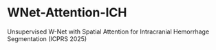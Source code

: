 # WNet-Attention-ICH
Unsupervised W-Net with Spatial Attention for Intracranial Hemorrhage Segmentation (ICPRS 2025)
